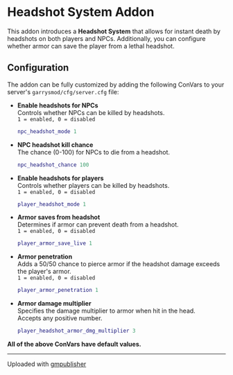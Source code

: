 # Headshot System Addon

This addon introduces a **Headshot System** that allows for instant death by headshots on both players and NPCs. Additionally, you can configure whether armor can save the player from a lethal headshot.

## Configuration

The addon can be fully customized by adding the following ConVars to your server's `garrysmod/cfg/server.cfg` file:

- **Enable headshots for NPCs**  
  Controls whether NPCs can be killed by headshots.  
  `1 = enabled, 0 = disabled`  
  ```lua
  npc_headshot_mode 1
  ```

- **NPC headshot kill chance**  
  The chance (0-100) for NPCs to die from a headshot.  
  ```lua
  npc_headshot_chance 100
  ```

- **Enable headshots for players**  
  Controls whether players can be killed by headshots.  
  `1 = enabled, 0 = disabled`  
  ```lua
  player_headshot_mode 1
  ```

- **Armor saves from headshot**  
  Determines if armor can prevent death from a headshot.  
  `1 = enabled, 0 = disabled`  
  ```lua
  player_armor_save_live 1
  ```

- **Armor penetration**  
  Adds a 50/50 chance to pierce armor if the headshot damage exceeds the player's armor.  
  `1 = enabled, 0 = disabled`  
  ```lua
  player_armor_penetration 1
  ```

- **Armor damage multiplier**  
  Specifies the damage multiplier to armor when hit in the head.  
  Accepts any positive number.  
  ```lua
  player_headshot_armor_dmg_multiplier 3
  ```

**All of the above ConVars have default values.**

---

Uploaded with [gmpublisher](https://github.com/WilliamVenner/gmpublisher)

